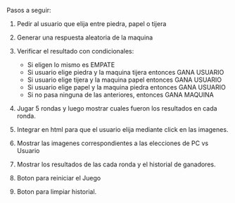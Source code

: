 Pasos a seguir:

1. Pedir al usuario que elija entre piedra, papel o tijera
2. Generar una respuesta aleatoria de la maquina
3. Verificar el resultado con condicionales:
	* Si eligen lo mismo es EMPATE
	* Si usuario elige piedra y la maquina tijera entonces GANA USUARIO
	* Si usuario elige tijera y la maquina papel entonces GANA USUARIO
	* Si usuario elige papel y la maquina piedra entonces GANA USUARIO
	* Si no pasa ninguna de las anteriores, entonces GANA MAQUINA

4. Jugar 5 rondas y luego mostrar cuales fueron los resultados en cada ronda.
5. Integrar en html para que el usuario elija mediante click en las imagenes.
6. Mostrar las imagenes correspondientes a las elecciones de PC vs Usuario 
7. Mostrar los resultados de las cada ronda y el historial de ganadores.
8. Boton para reiniciar el Juego
9. Boton para limpiar historial.




